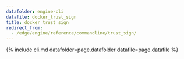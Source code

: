 ```yaml
---
datafolder: engine-cli
datafile: docker_trust_sign
title: docker trust sign
redirect_from:
  - /edge/engine/reference/commandline/trust_sign/
---
```


<!--
Sorry, but the contents of this page are automatically generated from
Docker's source code. If you want to suggest a change to the text that appears
here, you'll need to find the string by searching this repo:

https://github.com/docker/cli
-->

{% include cli.md datafolder=page.datafolder datafile=page.datafile %}
